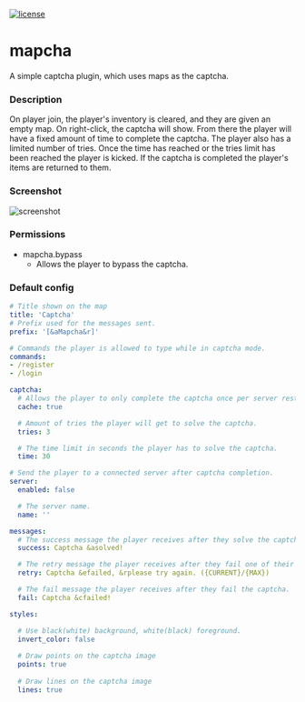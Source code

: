 [![license](https://img.shields.io/github/license/mashape/apistatus.svg) ](LICENSE)

# mapcha
A simple captcha plugin, which uses maps as the captcha.

### Description
On player join, the player's inventory is cleared, and they are given an empty map. On right-click, the captcha will show. From there the player will have a fixed amount of time to complete the captcha. The player also has a limited number of tries. Once the time has reached or the tries limit has been reached the player is kicked. If the captcha is completed the player's items are returned to them.

### Screenshot
![screenshot](https://i.imgur.com/2gK9mEV.png)

### Permissions
* mapcha.bypass
    * Allows the player to bypass the captcha.

### Default config
```yaml
# Title shown on the map
title: 'Captcha'
# Prefix used for the messages sent.
prefix: '[&aMapcha&r]'

# Commands the player is allowed to type while in captcha mode.
commands:
- /register
- /login

captcha:
  # Allows the player to only complete the captcha once per server restart.
  cache: true

  # Amount of tries the player will get to solve the captcha.
  tries: 3

  # The time limit in seconds the player has to solve the captcha.
  time: 30

# Send the player to a connected server after captcha completion.
server:
  enabled: false

  # The server name.
  name: ''

messages:
  # The success message the player receives after they solve the captcha.
  success: Captcha &asolved!

  # The retry message the player receives after they fail one of their tries.
  retry: Captcha &efailed, &rplease try again. ({CURRENT}/{MAX})

  # The fail message the player receives after they fail the captcha.
  fail: Captcha &cfailed!

styles:

  # Use black(white) background, white(black) foreground.
  invert_color: false
  
  # Draw points on the captcha image
  points: true
  
  # Draw lines on the captcha image
  lines: true
```
